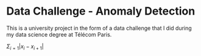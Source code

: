 # Data Challenge - Anomaly Detection

This is a university project in the form of a data challenge that I did during my data science degree at Télécom Paris.

$\Sigma_{i=1} |x_i - x_{i+1}|$
